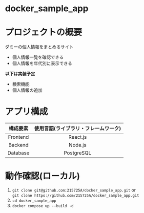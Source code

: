 # docker_sample_app

# プロジェクトの概要
ダミーの個人情報をまとめるサイト
- 個人情報一覧を確認できる
- 個人情報を年代別に表示できる

__以下は実装予定__
- 検索機能
- 個人情報の追加

# アプリ構成
| 構成要素 | 使用言語(ライブラリ・フレームワーク) |
|:--:| :--: |
| Frontend | React.js |
| Backend | Node.js |
| Database | PostgreSQL |

# 動作確認(ローカル)
1. `git clone git@github.com:215725A/docker_sample_app.git` or  
   `git clone https://github.com/215725A/docker_sample_app.git`
2. `cd docker_sample_app`
3. `docker compose up --build -d`
